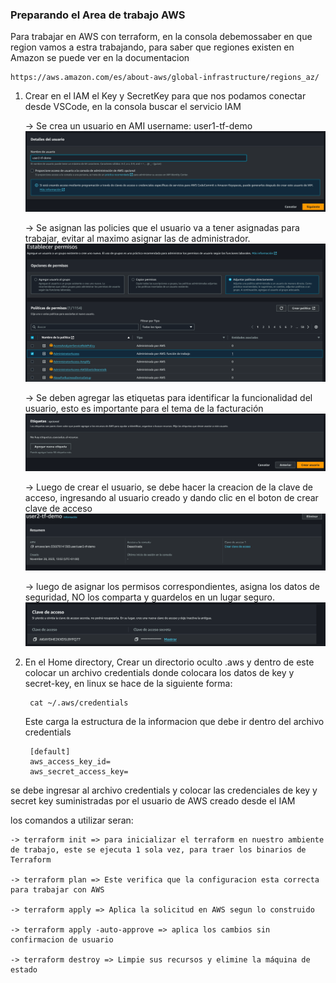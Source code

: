 ### Preparando el Area de trabajo AWS
Para trabajar en AWS con terraform, en la consola debemossaber en que region vamos a estra trabajando, para saber que regiones existen en Amazon se puede ver en la documentacion

    https://aws.amazon.com/es/about-aws/global-infrastructure/regions_az/

1. Crear en el IAM el Key y SecretKey para que nos podamos conectar desde VSCode, en la consola buscar el servicio IAM

    -> Se crea un usuario en AMI username: user1-tf-demo
    ![Alt text](image.png)

    -> Se asignan las policies que el usuario va a tener asignadas para trabajar, evitar al maximo asignar las de administrador.
    ![Alt text](image-1.png)

    -> Se deben agregar las etiquetas para identificar la funcionalidad del usuario, esto es importante para el tema de la facturación
    ![Alt text](image-2.png)

    -> Luego de crear el usuario, se debe hacer la creacion de la clave de acceso, ingresando al usuario creado y dando clic en el boton de crear clave de acceso
    ![Alt text](image-3.png)

    -> luego de asignar los permisos correspondientes, asigna los datos de seguridad, NO los comparta y guardelos en un lugar seguro.
    ![Alt text](image-4.png)

2. En el Home directory, Crear un directorio oculto .aws y dentro de este colocar un archivo credentials donde colocara los datos de key y secret-key, en linux se hace de la siguiente forma:

        cat ~/.aws/credentials

    Este carga la estructura de la informacion que debe ir dentro del archivo credentials

        [default]
        aws_access_key_id=
        aws_secret_access_key=

se debe ingresar al archivo credentials y colocar las credenciales de key y secret key suministradas por el usuario de AWS creado desde el IAM

los comandos a utilizar seran:

    -> terraform init => para inicializar el terraform en nuestro ambiente de trabajo, este se ejecuta 1 sola vez, para traer los binarios de Terraform

    -> terraform plan => Este verifica que la configuracion esta correcta para trabajar con AWS

    -> terraform apply => Aplica la solicitud en AWS segun lo construido

    -> terraform apply -auto-approve => aplica los cambios sin confirmacion de usuario

    -> terraform destroy => Limpie sus recursos y elimine la máquina de estado 
    